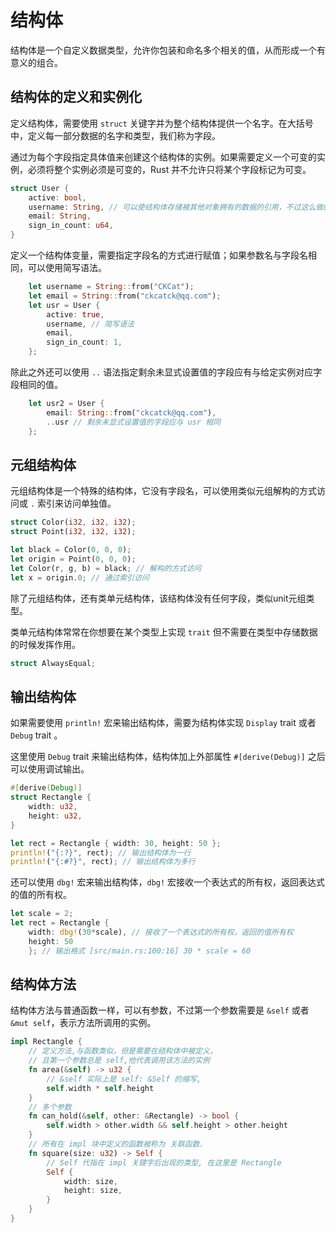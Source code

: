 
# 结构体
结构体是一个自定义数据类型，允许你包装和命名多个相关的值，从而形成一个有意义的组合。

## 结构体的定义和实例化

定义结构体，需要使用 `struct` 关键字并为整个结构体提供一个名字。在大括号中，定义每一部分数据的名字和类型，我们称为字段。

通过为每个字段指定具体值来创建这个结构体的实例。如果需要定义一个可变的实例，必须将整个实例必须是可变的，Rust 并不允许只将某个字段标记为可变。

```rust
struct User {
    active: bool,
    username: String, // 可以使结构体存储被其他对象拥有的数据的引用，不过这么做的话需要用上生命周期
    email: String,
    sign_in_count: u64,
}
```

定义一个结构体变量，需要指定字段名的方式进行赋值；如果参数名与字段名相同，可以使用简写语法。

```rust
    let username = String::from("CKCat");
    let email = String::from("ckcatck@qq.com");
    let usr = User {
        active: true, 
        username, // 简写语法
        email,
        sign_in_count: 1,
    };
```
除此之外还可以使用 `..` 语法指定剩余未显式设置值的字段应有与给定实例对应字段相同的值。

```rust
    let usr2 = User {
        email: String::from("ckcatck@qq.com"),
        ..usr // 剩余未显式设置值的字段应与 usr 相同
    };
```

## 元组结构体
元组结构体是一个特殊的结构体，它没有字段名，可以使用类似元组解构的方式访问或 `.` 索引来访问单独值。

```rust
struct Color(i32, i32, i32);
struct Point(i32, i32, i32);

let black = Color(0, 0, 0);
let origin = Point(0, 0, 0);
let Color(r, g, b) = black; // 解构的方式访问
let x = origin.0; // 通过索引访问
```
除了元组结构体，还有类单元结构体，该结构体没有任何字段，类似unit元组类型。

类单元结构体常常在你想要在某个类型上实现 `trait` 但不需要在类型中存储数据的时候发挥作用。

```rust
struct AlwaysEqual;
```
## 输出结构体
如果需要使用 `println!` 宏来输出结构体，需要为结构体实现 `Display` trait 或者 `Debug` trait 。

这里使用 `Debug` trait 来输出结构体，结构体加上外部属性 `#[derive(Debug)]` 之后可以使用调试输出。
```rust
#[derive(Debug)]
struct Rectangle {
    width: u32,
    height: u32,
}

let rect = Rectangle { width: 30, height: 50 };
println!("{:?}", rect); // 输出结构体为一行
println!("{:#?}", rect); // 输出结构体为多行
```
还可以使用 `dbg!` 宏来输出结构体，`dbg!` 宏接收一个表达式的所有权，返回表达式的值的所有权。

```rust
let scale = 2;
let rect = Rectangle { 
    width: dbg!(30*scale), // 接收了一个表达式的所有权，返回的值所有权
    height: 50 
    }; // 输出格式 [src/main.rs:100:16] 30 * scale = 60
```

## 结构体方法

结构体方法与普通函数一样，可以有参数，不过第一个参数需要是 `&self` 或者 `&mut self`，表示方法所调用的实例。

```rust
impl Rectangle {
    // 定义方法,与函数类似，但是需要在结构体中被定义，
    // 且第一个参数总是 self,他代表调用该方法的实例
    fn area(&self) -> u32 {
        // &self 实际上是 self: &Self 的缩写,
        self.width * self.height
    }
    // 多个参数
    fn can_hold(&self, other: &Rectangle) -> bool {
        self.width > other.width && self.height > other.height
    }
    // 所有在 impl 块中定义的函数被称为 关联函数.
    fn square(size: u32) -> Self {
        // Self 代指在 impl 关键字后出现的类型, 在这里是 Rectangle
        Self {
            width: size,
            height: size,
        }
    }
}
```
